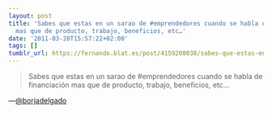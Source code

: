 ```yaml
---
layout: post
title: 'Sabes que estas en un sarao de #emprendedores cuando se habla de financiación
  mas que de producto, trabajo, beneficios, etc…'
date: '2011-03-28T15:57:22+02:00'
tags: []
tumblr_url: https://fernando.blat.es/post/4159208038/sabes-que-estas-en-un-sarao-de-emprendedores
---
```

> Sabes que estas en un sarao de #emprendedores cuando se habla de financiación mas que de producto, trabajo, beneficios, etc…

—[@borjadelgado](http://twitter.com/#!/borjadelgado/status/52366876210245632)
